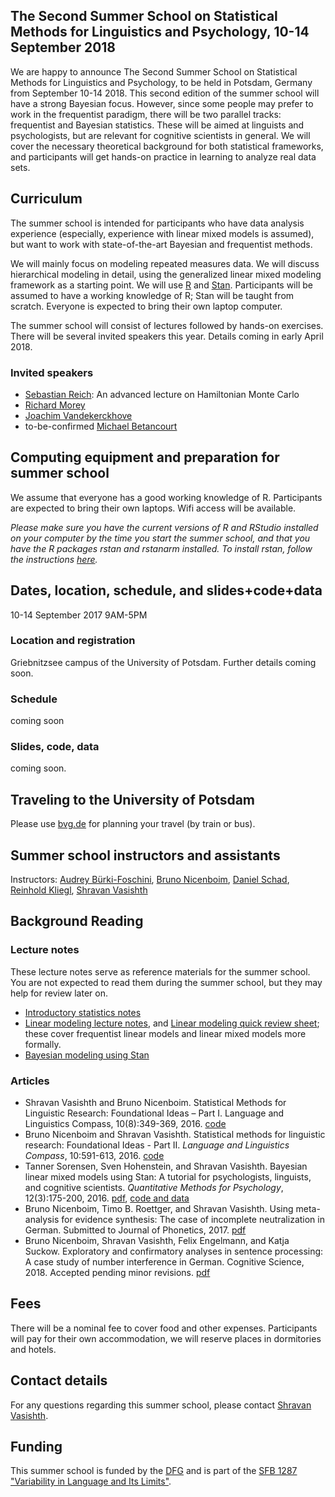 ## The Second Summer School on Statistical Methods for Linguistics and Psychology, 10-14 September 2018


We are happy to announce The Second Summer School on Statistical Methods for Linguistics and Psychology, to be held in Potsdam, Germany from September 10-14 2018. This second edition of the summer school will have a strong Bayesian focus. However, since some people may prefer to work in the frequentist paradigm, there will be two parallel tracks: frequentist and Bayesian statistics. These will be aimed at linguists and psychologists, but are relevant for cognitive scientists in general. We will cover the necessary theoretical background for both statistical frameworks, and participants will get hands-on practice in learning to analyze real data sets.

## Curriculum

The summer school is intended for participants who have data analysis experience (especially, experience with linear mixed models is assumed), but want to work with state-of-the-art Bayesian and frequentist methods.

We will mainly focus on modeling repeated measures data. We will discuss hierarchical modeling in detail, using the generalized linear mixed modeling framework as a starting point. We will use [R](https://cran.r-project.org/) and [Stan](mc-stan.org). Participants will be assumed to have a working knowledge of R; Stan will be taught from scratch. Everyone is expected to bring their own laptop computer.

The summer school will consist of lectures followed by hands-on exercises. There will be several invited speakers this year. Details coming in early April 2018.

### Invited speakers

- [Sebastian Reich](http://www.math.uni-potsdam.de/~sreich/): An advanced lecture on Hamiltonian Monte Carlo
- [Richard Morey](http://psych.cf.ac.uk/contactsandpeople/moreyr.php)
- [Joachim Vandekerckhove](http://web1.ss.uci.edu/~joachim/)
- to-be-confirmed [Michael Betancourt](https://betanalpha.github.io/)

## Computing equipment and preparation for summer school

We assume that everyone has a good working knowledge of R.
Participants are expected to bring their own laptops. Wifi access will be available.

*Please make sure you have the current versions of R and RStudio installed on your computer by the time you start the summer school, and that you have the R packages rstan and rstanarm installed. To install rstan, follow the instructions [here](https://github.com/stan-dev/rstan/wiki/RStan-Getting-Started).*

## Dates, location, schedule, and slides+code+data

10-14 September 2017 9AM-5PM

### Location and registration

Griebnitzsee campus of the University of Potsdam. Further details coming soon.

### Schedule

coming soon


### Slides, code, data

coming soon.

## Traveling to the University of Potsdam 

Please use [bvg.de](http://www.bvg.de/en/) for planning your travel (by train or bus).

## Summer school instructors and assistants

Instructors:
[Audrey Bürki-Foschini](https://www.uni-potsdam.de/en/ling/staff-list/audreybuerki.html),
[Bruno Nicenboim](http://www.ling.uni-potsdam.de/~nicenboim/), 
[Daniel Schad](https://www.researchgate.net/profile/Daniel_Schad),
[Reinhold Kliegl](http://www.psych.uni-potsdam.de/people/kliegl/index-e.html), 
[Shravan Vasishth](http://www.ling.uni-potsdam.de/~vasishth/)


## Background Reading

### Lecture notes

These lecture notes serve as reference materials for the summer school. You are not expected to read them during the summer school, but they may help for review later on.

- [Introductory statistics notes](https://github.com/vasishth/Statistics-lecture-notes-Potsdam/blob/master/IntroductoryStatistics/StatisticsNotesVasishth.pdf)
- [Linear modeling lecture notes](https://github.com/vasishth/LM/blob/master/LinearModelingLectureNotes2016.pdf), and [Linear modeling quick review sheet](https://github.com/vasishth/LM/blob/master/LMSummarySheet.pdf); these cover frequentist linear models and linear mixed models more formally.
- [Bayesian modeling using Stan](https://github.com/vasishth/FGME_Stan_2017)



### Articles

- Shravan Vasishth and Bruno Nicenboim. Statistical Methods for Linguistic Research: Foundational Ideas – Part I. Language and Linguistics Compass, 10(8):349-369, 2016. [code](https://github.com/vasishth/VasishthNicenboimPart1)
- Bruno Nicenboim and Shravan Vasishth. Statistical methods for linguistic research: Foundational Ideas - Part II. *Language and Linguistics Compass*, 10:591-613, 2016. [code](https://github.com/vasishth/NicenboimVasishthPart2)
- Tanner Sorensen, Sven Hohenstein, and Shravan Vasishth.
Bayesian linear mixed models using Stan: A tutorial for
psychologists, linguists, and cognitive scientists.
*Quantitative Methods for Psychology*, 12(3):175-200, 2016.
[pdf](http://www.tqmp.org/RegularArticles/vol12-3/p175/p175.pdf),
[code and data](http://www.ling.uni-potsdam.de/~vasishth/statistics/BayesLMMs.html)
- Bruno Nicenboim, Timo B. Roettger, and Shravan Vasishth. Using meta-analysis for evidence synthesis: The case of incomplete neutralization in German. Submitted to Journal of Phonetics, 2017.
[pdf](https://osf.io/g5ndw/)
- Bruno Nicenboim, Shravan Vasishth, Felix Engelmann, and Katja Suckow. Exploratory and confirmatory analyses in sentence processing: A case study of number interference in German. Cognitive Science, 2018. Accepted pending minor revisions. [pdf](https://osf.io/mmr7s/)

## Fees

There will be a nominal fee to cover food and other expenses.
Participants will pay for their own accommodation, we will reserve places in dormitories and hotels. 

## Contact details

For any questions regarding this summer school, please contact [Shravan Vasishth](http://www.ling.uni-potsdam.de/~vasishth).

## Funding

This summer school is funded by the [DFG](dfg.de) and is part of the [SFB 1287 "Variability in Language and Its Limits"](https://www.uni-potsdam.de/sfb1287/index.html).
